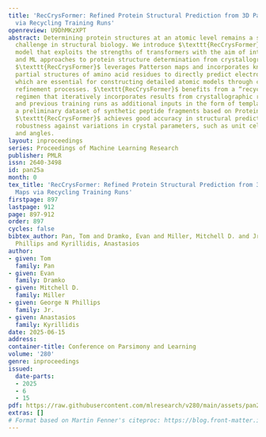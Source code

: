 ```yaml
---
title: 'RecCrysFormer: Refined Protein Structural Prediction from 3D Patterson Maps
  via Recycling Training Runs'
openreview: U9DhMKzXPT
abstract: Determining protein structures at an atomic level remains a significant
  challenge in structural biology. We introduce $\texttt{RecCrysFormer}$, a hybrid
  model that exploits the strengths of transformers with the aim of integrating experimental
  and ML approaches to protein structure determination from crystallographic data.
  $\texttt{RecCrysFormer}$ leverages Patterson maps and incorporates known standardized
  partial structures of amino acid residues to directly predict electron density maps,
  which are essential for constructing detailed atomic models through crystallographic
  refinement processes. $\texttt{RecCrysFormer}$ benefits from a “recycling” training
  regimen that iteratively incorporates results from crystallographic refinements
  and previous training runs as additional inputs in the form of template maps. Using
  a preliminary dataset of synthetic peptide fragments based on Protein Data Bank,
  $\texttt{RecCrysFormer}$ achieves good accuracy in structural predictions and shows
  robustness against variations in crystal parameters, such as unit cell dimensions
  and angles.
layout: inproceedings
series: Proceedings of Machine Learning Research
publisher: PMLR
issn: 2640-3498
id: pan25a
month: 0
tex_title: 'RecCrysFormer: Refined Protein Structural Prediction from 3D Patterson
  Maps via Recycling Training Runs'
firstpage: 897
lastpage: 912
page: 897-912
order: 897
cycles: false
bibtex_author: Pan, Tom and Dramko, Evan and Miller, Mitchell D. and Jr., George N
  Phillips and Kyrillidis, Anastasios
author:
- given: Tom
  family: Pan
- given: Evan
  family: Dramko
- given: Mitchell D.
  family: Miller
- given: George N Phillips
  family: Jr.
- given: Anastasios
  family: Kyrillidis
date: 2025-06-15
address:
container-title: Conference on Parsimony and Learning
volume: '280'
genre: inproceedings
issued:
  date-parts:
  - 2025
  - 6
  - 15
pdf: https://raw.githubusercontent.com/mlresearch/v280/main/assets/pan25a/pan25a.pdf
extras: []
# Format based on Martin Fenner's citeproc: https://blog.front-matter.io/posts/citeproc-yaml-for-bibliographies/
---
```

